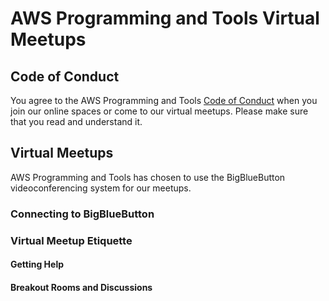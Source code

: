 # AWS Programming and Tools Virtual Meetups

## Code of Conduct

You agree to the AWS Programming and Tools [Code of Conduct](https://blog.programming-tools-meetup.cloud/code-of-conduct/) when you join our online spaces or come to our virtual meetups.  Please make sure that you read and understand it.

## Virtual Meetups

AWS Programming and Tools has chosen to use the BigBlueButton videoconferencing system for our meetups.

### Connecting to BigBlueButton

### Virtual Meetup Etiquette

#### Getting Help

#### Breakout Rooms and Discussions
